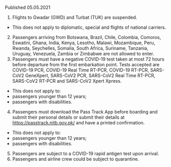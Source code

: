 Published 05.05.2021
1. Flights to Gwadar (GWD) and Turbat (TUK) are suspended.
- This does not apply to diplomatic, special and flights of national carriers.
2. Passengers arriving from Botswana, Brazil, Chile, Colombia, Comoros, Eswatini, Ghana, India, Kenya, Lesotho, Malawi, Mozambique, Peru, Rwanda, Seychelles, Somalia, South Africa, Suriname, Tanzania, Uruguay, Venezuela, Zambia or Zimbabwe are not allowed to enter.
3. Passengers must have a negative COVID-19 test taken at most 72 hours before departure from the first embarkation point. Tests accepted are COVID-19 PCR, COVID-19 Real Time RT-PCR, COVID-19 RT-PCR, SARS-CoV2 GeneXpert, SARS-CoV2 PCR, SARS-CoV2 Real Time RT-PCR, SARS-CoV2 RT-PCR and SARS-CoV2 Xpert Xpress.
- This does not apply to:
- passengers younger than 12 years;
- passengers with disabilities.
4. Passengers must download the Pass Track App before boarding and submit their personal details or submit their details at <a href="https://passtrack.nitb.gov.pk/">https://passtrack.nitb.gov.pk/</a> and have a printed confirmation.
- This does not apply to:
- passengers younger than 12 years;
- passengers with disabilities.
5. Passengers are subject to a COVID-19 rapid antigen test upon arrival.
6. Passengers and airline crew could be subject to quarantine.

